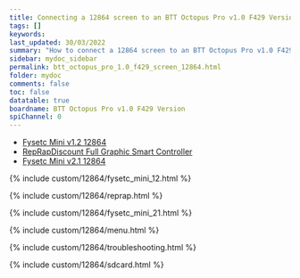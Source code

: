 ```yaml
---
title: Connecting a 12864 screen to an BTT Octopus Pro v1.0 F429 Version
tags: []
keywords: 
last_updated: 30/03/2022
summary: "How to connect a 12864 screen to an BTT Octopus Pro v1.0 F429 Version"
sidebar: mydoc_sidebar
permalink: btt_octopus_pro_1.0_f429_screen_12864.html
folder: mydoc
comments: false
toc: false
datatable: true
boardname: BTT Octopus Pro v1.0 F429 Version
spiChannel: 0
---
```


<ul id="profileTabs" class="nav nav-tabs">
  <li class="active"><a class="noCrossRef" href="#fysetc" data-toggle="tab">Fysetc Mini v1.2 12864</a></li>  
	<li><a class="noCrossRef" href="#reprap" data-toggle="tab">RepRapDiscount Full Graphic Smart Controller</a></li>
  <li><a class="noCrossRef" href="#fysetc21" data-toggle="tab">Fysetc Mini v2.1 12864</a></li>
</ul>
  <div class="tab-content">
<div role="tabpanel" class="tab-pane active" id="fysetc" markdown="1">

{% include custom/12864/fysetc_mini_12.html %}

</div>

<div role="tabpanel" class="tab-pane" id="reprap" markdown="1">

{% include custom/12864/reprap.html %}

</div>

<div role="tabpanel" class="tab-pane" id="fysetc21" markdown="1">

{% include custom/12864/fysetc_mini_21.html %}

</div>

</div>

{% include custom/12864/menu.html %}

{% include custom/12864/troubleshooting.html %}

{% include custom/12864/sdcard.html %}
